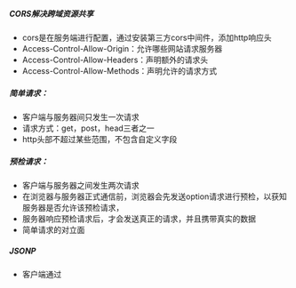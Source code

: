 ##### CORS解决跨域资源共享

- cors是在服务端进行配置，通过安装第三方cors中间件，添加http响应头
- Access-Control-Allow-Origin：允许哪些网站请求服务器
- Access-Control-Allow-Headers：声明额外的请求头
- Access-Control-Allow-Methods：声明允许的请求方式

##### 简单请求：

- 客户端与服务器间只发生一次请求
- 请求方式：get，post，head三者之一
- http头部不超过某些范围，不包含自定义字段

##### 预检请求：

- 客户端与服务器之间发生两次请求
- 在浏览器与服务器正式通信前，浏览器会先发送option请求进行预检，以获知服务器是否允许该预检请求，
- 服务器响应预检请求后，才会发送真正的请求，并且携带真实的数据
- 简单请求的对立面

##### JSONP

- 客户端通过<script>标签的src属性，请求服务器上的数据，同时，服务器返回一个函数调用
- jsonp不属于真正的ajax请求
- jsonp仅仅支持get请求
- 为了防止冲突，必须在配置CORS中间件之前声明JSONP接口

##### 使用JSONP的步骤

* 获取客户端发过来的回调函数名
* 得到要通过jsonp形式发送给客户端的数据
* 根据前两步得到的数据，拼接出一个函数调用的字符串
* 把上一步的字符串，响应给客户端的script标签进行解析执行